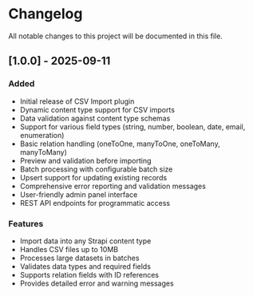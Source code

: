 # Changelog

All notable changes to this project will be documented in this file.

## [1.0.0] - 2025-09-11

### Added
- Initial release of CSV Import plugin
- Dynamic content type support for CSV imports
- Data validation against content type schemas
- Support for various field types (string, number, boolean, date, email, enumeration)
- Basic relation handling (oneToOne, manyToOne, oneToMany, manyToMany)
- Preview and validation before importing
- Batch processing with configurable batch size
- Upsert support for updating existing records
- Comprehensive error reporting and validation messages
- User-friendly admin panel interface
- REST API endpoints for programmatic access

### Features
- Import data into any Strapi content type
- Handles CSV files up to 10MB
- Processes large datasets in batches
- Validates data types and required fields
- Supports relation fields with ID references
- Provides detailed error and warning messages